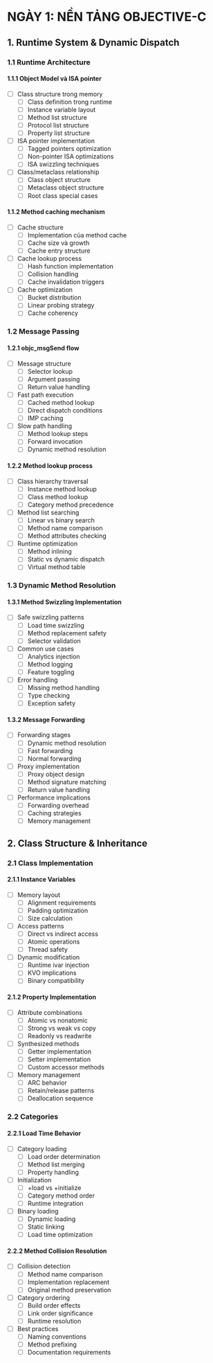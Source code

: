 # NGÀY 1: NỀN TẢNG OBJECTIVE-C

## 1. Runtime System & Dynamic Dispatch

### 1.1 Runtime Architecture
#### 1.1.1 Object Model và ISA pointer
- [ ] Class structure trong memory
  - [ ] Class definition trong runtime
  - [ ] Instance variable layout
  - [ ] Method list structure
  - [ ] Protocol list structure
  - [ ] Property list structure
- [ ] ISA pointer implementation
  - [ ] Tagged pointers optimization
  - [ ] Non-pointer ISA optimizations
  - [ ] ISA swizzling techniques
- [ ] Class/metaclass relationship
  - [ ] Class object structure
  - [ ] Metaclass object structure
  - [ ] Root class special cases

#### 1.1.2 Method caching mechanism
- [ ] Cache structure
  - [ ] Implementation của method cache
  - [ ] Cache size và growth
  - [ ] Cache entry structure
- [ ] Cache lookup process
  - [ ] Hash function implementation
  - [ ] Collision handling
  - [ ] Cache invalidation triggers
- [ ] Cache optimization
  - [ ] Bucket distribution
  - [ ] Linear probing strategy
  - [ ] Cache coherency

### 1.2 Message Passing
#### 1.2.1 objc_msgSend flow
- [ ] Message structure
  - [ ] Selector lookup
  - [ ] Argument passing
  - [ ] Return value handling
- [ ] Fast path execution
  - [ ] Cached method lookup
  - [ ] Direct dispatch conditions
  - [ ] IMP caching
- [ ] Slow path handling
  - [ ] Method lookup steps
  - [ ] Forward invocation
  - [ ] Dynamic method resolution

#### 1.2.2 Method lookup process
- [ ] Class hierarchy traversal
  - [ ] Instance method lookup
  - [ ] Class method lookup
  - [ ] Category method precedence
- [ ] Method list searching
  - [ ] Linear vs binary search
  - [ ] Method name comparison
  - [ ] Method attributes checking
- [ ] Runtime optimization
  - [ ] Method inlining
  - [ ] Static vs dynamic dispatch
  - [ ] Virtual method table

### 1.3 Dynamic Method Resolution
#### 1.3.1 Method Swizzling Implementation
- [ ] Safe swizzling patterns
  - [ ] Load time swizzling
  - [ ] Method replacement safety
  - [ ] Selector validation
- [ ] Common use cases
  - [ ] Analytics injection
  - [ ] Method logging
  - [ ] Feature toggling
- [ ] Error handling
  - [ ] Missing method handling
  - [ ] Type checking
  - [ ] Exception safety

#### 1.3.2 Message Forwarding
- [ ] Forwarding stages
  - [ ] Dynamic method resolution
  - [ ] Fast forwarding
  - [ ] Normal forwarding
- [ ] Proxy implementation
  - [ ] Proxy object design
  - [ ] Method signature matching
  - [ ] Return value handling
- [ ] Performance implications
  - [ ] Forwarding overhead
  - [ ] Caching strategies
  - [ ] Memory management

## 2. Class Structure & Inheritance

### 2.1 Class Implementation
#### 2.1.1 Instance Variables
- [ ] Memory layout
  - [ ] Alignment requirements
  - [ ] Padding optimization
  - [ ] Size calculation
- [ ] Access patterns
  - [ ] Direct vs indirect access
  - [ ] Atomic operations
  - [ ] Thread safety
- [ ] Dynamic modification
  - [ ] Runtime ivar injection
  - [ ] KVO implications
  - [ ] Binary compatibility

#### 2.1.2 Property Implementation
- [ ] Attribute combinations
  - [ ] Atomic vs nonatomic
  - [ ] Strong vs weak vs copy
  - [ ] Readonly vs readwrite
- [ ] Synthesized methods
  - [ ] Getter implementation
  - [ ] Setter implementation
  - [ ] Custom accessor methods
- [ ] Memory management
  - [ ] ARC behavior
  - [ ] Retain/release patterns
  - [ ] Deallocation sequence

### 2.2 Categories
#### 2.2.1 Load Time Behavior
- [ ] Category loading
  - [ ] Load order determination
  - [ ] Method list merging
  - [ ] Property handling
- [ ] Initialization
  - [ ] +load vs +initialize
  - [ ] Category method order
  - [ ] Runtime integration
- [ ] Binary loading
  - [ ] Dynamic loading
  - [ ] Static linking
  - [ ] Load time optimization

#### 2.2.2 Method Collision Resolution
- [ ] Collision detection
  - [ ] Method name comparison
  - [ ] Implementation replacement
  - [ ] Original method preservation
- [ ] Category ordering
  - [ ] Build order effects
  - [ ] Link order significance
  - [ ] Runtime resolution
- [ ] Best practices
  - [ ] Naming conventions
  - [ ] Method prefixing
  - [ ] Documentation requirements
